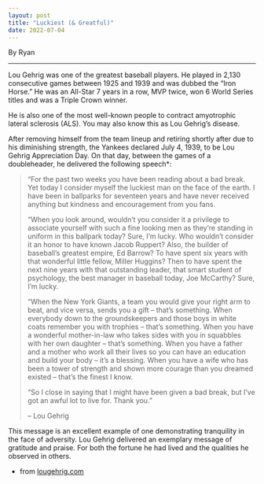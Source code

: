 ```yaml
---
layout: post
title: "Luckiest (& Greatful)"
date: 2022-07-04
---
```


By Ryan

---

Lou Gehrig was one of the greatest baseball players. He played in 2,130 consecutive games between 1925 and 1939 and was dubbed the “Iron Horse.” He was an All-Star 7 years in a row, MVP twice, won 6 World Series titles and was a Triple Crown winner. 

He is also one of the most well-known people to contract amyotrophic lateral sclerosis (ALS). You may also know this as Lou Gehrig’s disease. 

After removing himself from the team lineup and retiring shortly after due to his diminishing strength, the Yankees declared July 4, 1939, to be Lou Gehrig Appreciation Day. On that day, between the games of a doubleheader, he delivered the following speech*: 

>“For the past two weeks you have been reading about a bad break. Yet today I consider myself the luckiest man on the face of the earth. I have been in ballparks for seventeen years and have never received anything but kindness and encouragement from you fans.
>
>“When you look around, wouldn’t you consider it a privilege to associate yourself with such a fine looking men as they’re standing in uniform in this ballpark today? Sure, I’m lucky. Who wouldn’t consider it an honor to have known Jacob Ruppert? Also, the builder of baseball’s greatest empire, Ed Barrow? To have spent six years with that wonderful little fellow, Miller Huggins? Then to have spent the next nine years with that outstanding leader, that smart student of psychology, the best manager in baseball today, Joe McCarthy? Sure, I’m lucky.
>
>“When the New York Giants, a team you would give your right arm to beat, and vice versa, sends you a gift – that’s something. When everybody down to the groundskeepers and those boys in white coats remember you with trophies – that’s something. When you have a wonderful mother-in-law who takes sides with you in squabbles with her own daughter – that’s something. When you have a father and a mother who work all their lives so you can have an education and build your body – it’s a blessing. When you have a wife who has been a tower of strength and shown more courage than you dreamed existed – that’s the finest I know.
>
>“So I close in saying that I might have been given a bad break, but I’ve got an awful lot to live for. Thank you.”
>
>– Lou Gehrig

This message is an excellent example of one demonstrating tranquility in the face of adversity. Lou Gehrig delivered an exemplary message of gratitude and praise. For both the fortune he had lived and the qualities he observed in others.



* from [lougehrig.com](https://lougehrig.com/)

